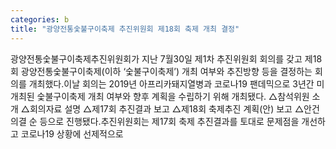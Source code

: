 ```yaml
---
categories: b
title: "광양전통숯불구이축제 추진위원회 제18회 축제 개최 결정"
---
```

광양전통숯불구이축제추진위원회가 지난 7월30일 제1차 추진위원회 회의를 갖고 제18회 광양전통숯불구이축제(이하 ‘숯불구이축제’) 개최 여부와 추진방향 등을 결정하는 회의를 개최했다.이날 회의는 2019년 아프리카돼지열병과 코로나19 팬데믹으로 3년간 미개최된 숯불구이축제 개최 여부와 향후 계획을 수립하기 위해 개최됐다. △참석위원 소개 △회의자료 설명 △제17회 추진결과 보고 △제18회 축제추진 계획(안) 보고 △안건 의결 순 등으로 진행됐다.추진위원회는 제17회 축제 추진결과를 토대로 문제점을 개선하고 코로나19 상황에 선제적으로